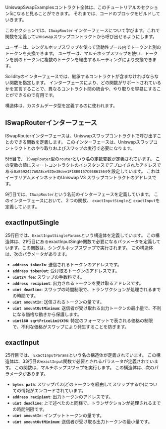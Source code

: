 UniswapSwapExamplesコントラクト全体は、このチュートリアルのセクション5になると見ることができます。  それまでは、コードのブロックをビルドしていきます。

このセクションでは、`ISwapRouter` インターフェースについて学びます。これで関数を定義してUniswapスワップコントラクトから呼び出せるようにします。

ユーザーは、シングルホップスワップを使って流動性プール内でトークンと別のトークンを交換できます。
ユーザーは、マルチホップスワップを使い、トークンを別のトークンに複数のトークンを経由するルーティングにより交換できます。

Solidityのインターフェースでは、継承するコントラクトが含まなければならない関数を指定します。  インターフェースにより、どの関数がサポートされているかを宣言することで、異なるコントラクト間の統合や、やり取りを容易にすることができるので有用です。

構造体は、カスタムデータ型を定義するのに使われます。

## ISwapRouterインターフェース

ISwapRouterインターフェースは、Uniswapスワップコントラクトで呼び出すことのできる関数を定義します。 このインターフェースは、Uniswapスワップコントラクトとのやり取りおよびスワップの実行で必要になります。

5行目で、 `ISwapRouter`型の`router`という名の定数変数が定義されています。 この変数の値にスマートコントラクトのインスタンスでデプロイされたアドレスである`0xE592427A0AEce92De3Edee1F18E0157C05861564`を設定しています。 これはイーサリアムメインネットのUniswap V3 スワップコントラクトのアドレスです。

9行目では、`ISwapRouter`という名前のインターフェースを定義しています。 このインターフェースにおいて、２つの関数、 `exactInputSingle`と `exactInput`を定義しています。

## exactInputSingle

25行目では、`ExactInputSingleParams`という構造体を定義しています。 この構造体は、21行目にあるexactInputSingle関数で必要になるパラメータを定義しています。この関数は、シングルホップスワップで実行されます。 この構造体は、次のパラメータがあります。

- **`address tokenIn`**: 送信されるトークンのアドレスです。
- **`address tokenOut`**: 受け取るトークンのアドレスです。
- **`uint24 fee`**: スワップの手数料です。
- **`address recipient`**: 出力されるトークンを受け取るアドレスです。
- **`uint deadline`**: スワップの時間制限で、トランザクションが処理されるまでの時間です。
- **`uint amountIn`**: 送信されるトークンの量です。
- **`uint amountOutMinimum`**: 送信者が受け取れる出力トークンの最小量で、不利になる価格な動きから保護します。
- **`uint160 sqrtPriceLimitX96`**: 特定のフォーマットで表される価格の制限で、不利な価格がスワップにより発生することを防ぎます。

## exactInput

25行目では、 `ExactInputParams`という名の構造体が定義されています。 この構造体は、33行目の`exactInput`関数で必要とされるパラメータが定義されています。 この関数は、マルチホップスワップを実行します。 この構造体は、次のパラメータがあります。

- **`bytes path`**: スワップパス(どのトークンを経由してスワップするか)についての情報がエンコードされています。
- **`address recipient`**: 出力トークンのアドレスです。
- **`uint deadline`**: 上で述べたのと同様で、トランザクションが処理されるまでの時間制限です。
- **`uint amountIn`**: インプットトークンの量です。
- **`uint amountOutMinimum`**: 送信者が受け取る出力トークンの最小量です。

